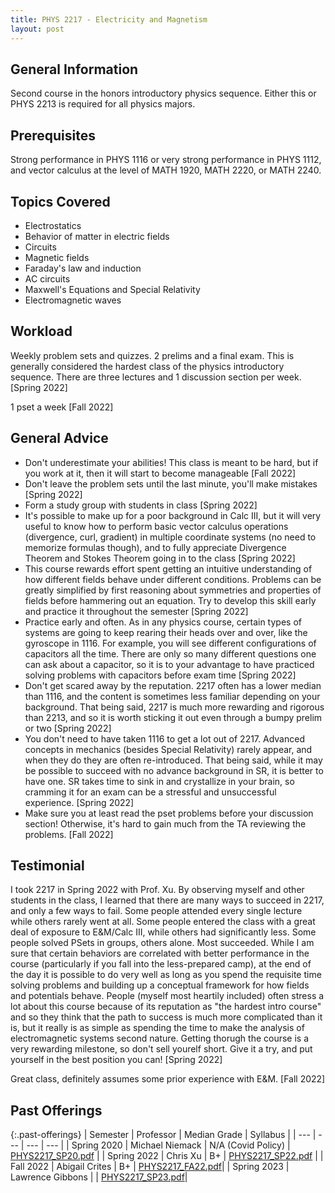 ```yaml
---
title: PHYS 2217 - Electricity and Magnetism
layout: post
---
```


<link rel="stylesheet" href="/main.css">

## General Information

Second course in the honors introductory physics sequence. Either this or PHYS 2213 is required for all physics majors. 

## Prerequisites

Strong performance in PHYS 1116 or very strong performance in PHYS 1112, and vector calculus at the level of  MATH 1920, MATH 2220, or MATH 2240.

## Topics Covered

  - Electrostatics
  - Behavior of matter in electric fields
  - Circuits
  - Magnetic fields
  - Faraday's law and induction
  - AC circuits
  - Maxwell's Equations and Special Relativity
  - Electromagnetic waves

## Workload

Weekly problem sets and quizzes. 2 prelims and a final exam. This is generally considered the hardest class of the physics introductory sequence. There are three lectures and 1 discussion section per week. [Spring 2022]

1 pset a week [Fall 2022]

## General Advice

  - Don't underestimate your abilities! This class is meant to be hard, but if you work at it, then it will start to become manageable [Fall 2022]
  - Don't leave the problem sets until the last minute, you'll make mistakes [Spring 2022]
  - Form a study group with students in class [Spring 2022]
  - It's possible to make up for a poor background in Calc III, but it will very useful to know how to perform basic vector calculus operations (divergence, curl, gradient) in multiple coordinate systems (no need to memorize formulas though), and to fully appreciate Divergence Theorem and Stokes Theorem going in to the class [Spring 2022]
  - This course rewards effort spent getting an intuitive understanding of how different fields behave under different conditions. Problems can be greatly simplified by first reasoning about symmetries and properties of fields before hammering out an equation. Try to develop this skill early and practice it throughout the semester [Spring 2022]
  - Practice early and often. As in any physics course, certain types of systems are going to keep rearing their heads over and over, like the gyroscope in 1116. For example, you will see different configurations of capacitors all the time. There are only so many different questions one can ask about a capacitor, so it is to your advantage to have practiced solving problems with capacitors before exam time [Spring 2022]
  - Don't get scared away by the reputation. 2217 often has a lower median than 1116, and the content is sometimes less familiar depending on your background. That being said, 2217 is much more rewarding and rigorous than 2213, and so it is worth sticking it out even through a bumpy prelim or two [Spring 2022]
  - You don't need to have taken 1116 to get a lot out of 2217. Advanced concepts in mechanics (besides Special Relativity) rarely appear, and when they do they are often re-introduced. That being said, while it may be possible to succeed with no advance background in SR, it is better to have one. SR takes time to sink in and crystallize in your brain, so cramming it for an exam can be a stressful and unsuccessful experience. [Spring 2022]
  - Make sure you at least read the pset problems before your discussion section! Otherwise, it's hard to gain much from the TA reviewing the problems. [Fall 2022]

## Testimonial

I took 2217 in Spring 2022 with Prof. Xu. By observing myself and other students in the class, I learned that there are many ways to succeed in 2217, and only a few ways to fail. Some people attended every single lecture while others rarely went at all. Some people entered the class with a great deal of exposure to E&M/Calc III, while others had significantly less. Some people solved PSets in groups, others alone. Most succeeded. While I am sure that certain behaviors are correlated with better performance in the course (particularly if you fall into the less-prepared camp), at the end of the day it is possible to do very well as long as you spend the requisite time solving problems and building up a conceptual framework for how fields and potentials behave. People (myself most heartily included) often stress a lot about this course because of its reputation as "the hardest intro course" and so they think that the path to success is much more complicated than it is, but it really is as simple as spending the time to make the analysis of electromagnetic systems second nature. Getting thorugh the course is a very rewarding milestone, so don't sell yourelf short. Give it a try, and put yourself in the best position you can! [Spring 2022]

Great class, definitely assumes some prior experience with E&M. [Fall 2022]

## Past Offerings

{:.past-offerings}
| Semester | Professor | Median Grade | Syllabus |
| --- | --- | --- | --- |
| Spring 2020 | Michael Niemack | N/A (Covid Policy) | <a href="/syllabi/PHYS2217_SP20.pdf">PHYS2217_SP20.pdf</a> |
| Spring 2022 | Chris Xu | B+ | <a href="/syllabi/PHYS2217_SP22.pdf">PHYS2217_SP22.pdf</a> |
| Fall 2022 | Abigail Crites | B+ | <a href="/syllabi/PHYS2217_FA22.pdf">PHYS2217_FA22.pdf</a>|
| Spring 2023 | Lawrence Gibbons | | <a href="/syllabi/PHYS2217_SP23.pdf">PHYS2217_SP23.pdf</a>|
